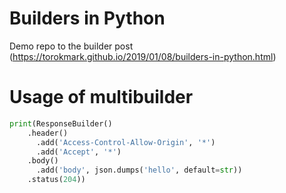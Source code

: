# Builders in Python

Demo repo to the builder post (https://torokmark.github.io/2019/01/08/builders-in-python.html)

# Usage of multibuilder

```python
print(ResponseBuilder()
    .header()
      .add('Access-Control-Allow-Origin', '*')
      .add('Accept', '*')
    .body()
      .add('body', json.dumps('hello', default=str))
    .status(204))
```



